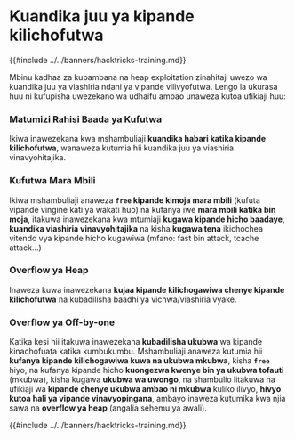 # Kuandika juu ya kipande kilichofutwa

{{#include ../../banners/hacktricks-training.md}}

Mbinu kadhaa za kupambana na heap exploitation zinahitaji uwezo wa kuandika juu ya viashiria ndani ya vipande vilivyofutwa. Lengo la ukurasa huu ni kufupisha uwezekano wa udhaifu ambao unaweza kutoa ufikiaji huu:

### Matumizi Rahisi Baada ya Kufutwa

Ikiwa inawezekana kwa mshambuliaji **kuandika habari katika kipande kilichofutwa**, wanaweza kutumia hii kuandika juu ya viashiria vinavyohitajika.

### Kufutwa Mara Mbili

Ikiwa mshambuliaji anaweza **`free` kipande kimoja mara mbili** (kufuta vipande vingine kati ya wakati huo) na kufanya iwe **mara mbili katika bin moja**, itakuwa inawezekana kwa mtumiaji **kugawa kipande hicho baadaye**, **kuandika viashiria vinavyohitajika** na kisha **kugawa tena** ikichochea vitendo vya kipande hicho kugawiwa (mfano: fast bin attack, tcache attack...)

### Overflow ya Heap

Inaweza kuwa inawezekana **kujaa kipande kilichogawiwa chenye kipande kilichofutwa** na kubadilisha baadhi ya vichwa/viashiria vyake.

### Overflow ya Off-by-one

Katika kesi hii itakuwa inawezekana **kubadilisha ukubwa** wa kipande kinachofuata katika kumbukumbu. Mshambuliaji anaweza kutumia hii **kufanya kipande kilichogawiwa kuwa na ukubwa mkubwa**, kisha **`free`** hiyo, na kufanya kipande hicho **kuongezwa kwenye bin ya ukubwa tofauti** (mkubwa), kisha kugawa **ukubwa wa uwongo**, na shambulio litakuwa na ufikiaji wa **kipande chenye ukubwa ambao ni mkubwa** kuliko ilivyo, **hivyo kutoa hali ya vipande vinavyopingana**, ambayo inaweza kutumika kwa njia sawa na **overflow ya heap** (angalia sehemu ya awali).

{{#include ../../banners/hacktricks-training.md}}
